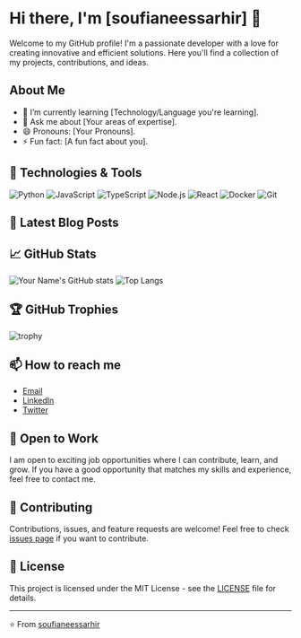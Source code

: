 # Hi there, I'm [soufianeessarhir] 👋

Welcome to my GitHub profile! I'm a passionate developer with a love for creating innovative and efficient solutions. Here you'll find a collection of my projects, contributions, and ideas.

## About Me

- 🌱 I’m currently learning [Technology/Language you're learning].
- 💬 Ask me about [Your areas of expertise].
- 😄 Pronouns: [Your Pronouns].
- ⚡ Fun fact: [A fun fact about you].

## 🚀 Technologies & Tools

![Python](https://img.shields.io/badge/-Python-3776AB?style=flat&logo=python&logoColor=white)
![JavaScript](https://img.shields.io/badge/-JavaScript-F7DF1E?style=flat&logo=javascript&logoColor=black)
![TypeScript](https://img.shields.io/badge/-TypeScript-3178C6?style=flat&logo=typescript&logoColor=white)
![Node.js](https://img.shields.io/badge/-Node.js-339933?style=flat&logo=node.js&logoColor=white)
![React](https://img.shields.io/badge/-React-61DAFB?style=flat&logo=react&logoColor=black)
![Docker](https://img.shields.io/badge/-Docker-2496ED?style=flat&logo=docker&logoColor=white)
![Git](https://img.shields.io/badge/-Git-F05032?style=flat&logo=git&logoColor=white)

## 📝 Latest Blog Posts


## 📈 GitHub Stats

![Your Name's GitHub stats](https://github-readme-stats.vercel.app/api?username=yourusername&show_icons=true&theme=radical)
![Top Langs](https://github-readme-stats.vercel.app/api/top-langs/?username=yourusername&layout=compact&theme=radical)

## 🏆 GitHub Trophies

![trophy](https://github-profile-trophy.vercel.app/?username=yourusername&theme=onedark)

## 📫 How to reach me

- [Email](soufianeessarhir@gmail.com)
- [LinkedIn](in/soufiane-essarhir)
- [Twitter](@SoufianeEssarh1)

## 💼 Open to Work

I am open to exciting job opportunities where I can contribute, learn, and grow. If you have a good opportunity that matches my skills and experience, feel free to contact me.



## 🤝 Contributing

Contributions, issues, and feature requests are welcome! Feel free to check [issues page](URL-to-issues-page) if you want to contribute.

## 📜 License

This project is licensed under the MIT License - see the [LICENSE](LICENSE) file for details.

---

⭐️ From [soufianeessarhir]()
